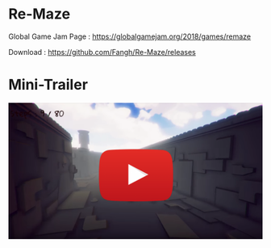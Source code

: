 # Re-Maze
Global Game Jam Page : https://globalgamejam.org/2018/games/remaze

Download : https://github.com/Fangh/Re-Maze/releases

# Mini-Trailer

[![IMAGE ALT TEXT HERE](https://github.com/Fangh/Re-Maze/blob/master/trailerimg.png)](https://www.youtube.com/watch?v=xVjofWxkjT0)

